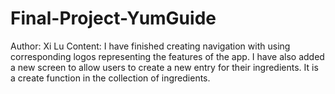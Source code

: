 # Final-Project-YumGuide

Author: Xi Lu
Content: I have finished creating navigation with using corresponding logos representing the features of the app. I have also added a new screen to allow users to create a new entry for their ingredients. It is a create function in the collection of ingredients.
